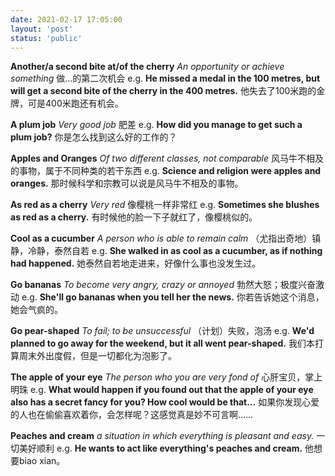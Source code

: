 ```yaml
---
date: 2021-02-17 17:05:00
layout: 'post'
status: 'public'
---
```


**Another/a second bite at/of the cherry**
 *An opportunity or achieve something* 
做…的第二次机会
e.g.
**He missed a medal in the 100 metres, but will get a second bite of the cherry in the 400 metres.**
他失去了100米跑的金牌，可是400米跑还有机会。

**A plum job**
 *Very good job* 
肥差
e.g.
**How did you manage to get such a plum job?**
你是怎么找到这么好的工作的？

**Apples and Oranges**
 *Of two different classes, not comparable* 
风马牛不相及的事物，属于不同种类的若干东西
e.g.
**Science and religion were apples and oranges.**
那时候科学和宗教可以说是风马牛不相及的事物。

**As red as a cherry**
 *Very red* 
像樱桃一样非常红
e.g.
**Sometimes she blushes as red as a cherry.**
有时候他的脸一下子就红了，像樱桃似的。

**Cool as a cucumber**
 *A person who is able to remain calm* 
（尤指出奇地）镇静，冷静，泰然自若
e.g.
**She walked in as cool as a cucumber, as if nothing had happened.**
她泰然自若地走进来，好像什么事也没发生过。

**Go bananas**
 *To become very angry, crazy or annoyed* 
勃然大怒；极度兴奋激动
e.g.
**She'll go bananas when you tell her the news.**
你若告诉她这个消息，她会气疯的。

**Go pear-shaped**
 *To fail; to be unsuccessful* 
（计划）失败，泡汤
e.g.
**We'd planned to go away for the weekend, but it all went pear-shaped.**
我们本打算周末外出度假，但是一切都化为泡影了。

**The apple of your eye**
 *The person who you are very fond of* 
心肝宝贝，掌上明珠
e.g.
**What would happen if you found out that the apple of your eye also has a secret fancy for you? How cool would be that…**
如果你发现心爱的人也在偷偷喜欢着你，会怎样呢？这感觉真是妙不可言啊……

**Peaches and cream**
 *a situation in which everything is pleasant and easy.* 
一切美好顺利
e.g.
**He wants to act like everything's peaches and cream.**
他想要biao xian。